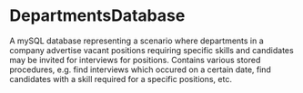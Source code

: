 # DepartmentsDatabase
A mySQL database representing a scenario where departments in a company advertise vacant positions requiring specific skills and candidates may be invited for interviews for positions. Contains various stored procedures, e.g. find interviews which occured on a certain date, find candidates with a skill required for a specific positions, etc.
